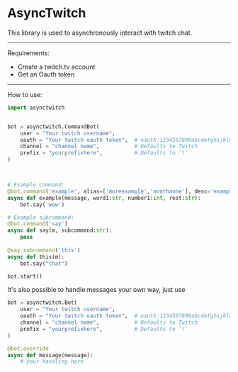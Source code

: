 AsyncTwitch
=======================

This library is used to asynchronously interact with twitch chat.

----

Requirements: 

- Create a twitch.tv account
- Get an Oauth token

----

How to use:

```python
import asynctwitch


bot = asynctwitch.CommandBot(
    user = "Your twitch username",
	oauth = "Your twitch oauth token",	# oauth:1234567890abcdefghijklmnopqrst
	channel = "channel name",			# Defaults to Twitch
	prefix = "yourprefixhere",			# Defaults to '!'
)



# Example command:
@bot.command('example', alias=['moreexample','anothaone'], desc='example command')
async def example(message, word1:str, number1:int, rest:str):
	bot.say('wow')

# Example subcommand:
@bot.command('say')
async def say(m, subcommand:str):
	pass
	
@say.subcommand('this')
async def this(m):
	bot.say("that")

bot.start()	
```




It's also possible to handle messages your own way, just use

```python
bot = asynctwitch.Bot(
    user = "Your twitch username",
	oauth = "Your twitch oauth token",	# oauth:1234567890abcdefghijklmnopqrst
	channel = "channel name",			# Defaults to Twitch
	prefix = "yourprefixhere",			# Defaults to '!'
)

@bot.override
async def message(message):
	# your handling here
```
